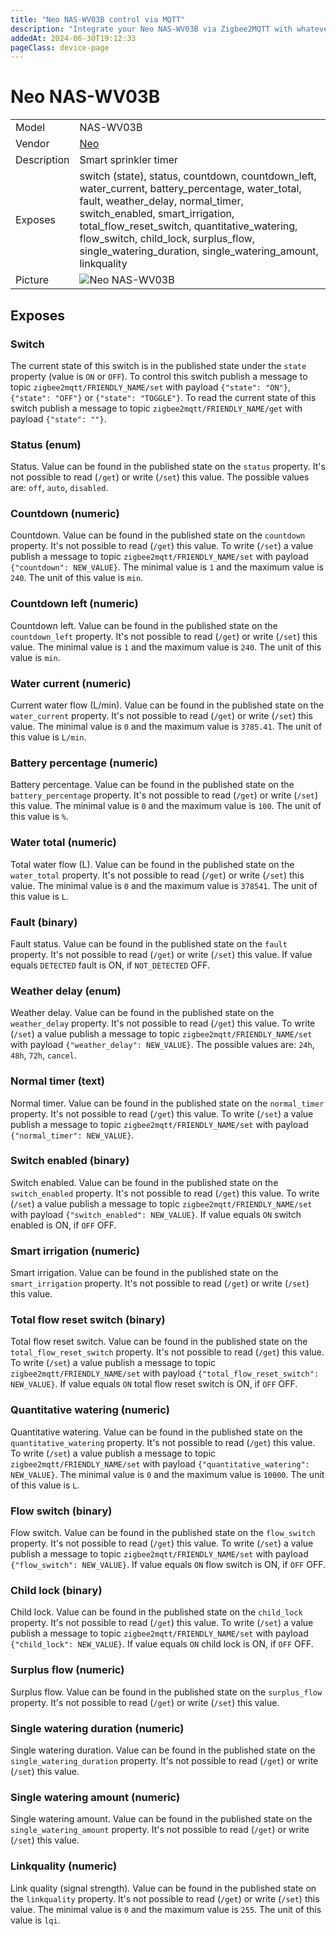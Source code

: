 ```yaml
---
title: "Neo NAS-WV03B control via MQTT"
description: "Integrate your Neo NAS-WV03B via Zigbee2MQTT with whatever smart home infrastructure you are using without the vendor's bridge or gateway."
addedAt: 2024-06-30T19:12:33
pageClass: device-page
---
```


<!-- !!!! -->
<!-- ATTENTION: This file is auto-generated through docgen! -->
<!-- You can only edit the "Notes"-Section between the two comment lines "Notes BEGIN" and "Notes END". -->
<!-- Do not use h1 or h2 heading within "## Notes"-Section. -->
<!-- !!!! -->

# Neo NAS-WV03B

|     |     |
|-----|-----|
| Model | NAS-WV03B  |
| Vendor  | [Neo](/supported-devices/#v=Neo)  |
| Description | Smart sprinkler timer |
| Exposes | switch (state), status, countdown, countdown_left, water_current, battery_percentage, water_total, fault, weather_delay, normal_timer, switch_enabled, smart_irrigation, total_flow_reset_switch, quantitative_watering, flow_switch, child_lock, surplus_flow, single_watering_duration, single_watering_amount, linkquality |
| Picture | ![Neo NAS-WV03B](https://www.zigbee2mqtt.io/images/devices/NAS-WV03B.png) |


<!-- Notes BEGIN: You can edit here. Add "## Notes" headline if not already present. -->


<!-- Notes END: Do not edit below this line -->




## Exposes

### Switch 
The current state of this switch is in the published state under the `state` property (value is `ON` or `OFF`).
To control this switch publish a message to topic `zigbee2mqtt/FRIENDLY_NAME/set` with payload `{"state": "ON"}`, `{"state": "OFF"}` or `{"state": "TOGGLE"}`.
To read the current state of this switch publish a message to topic `zigbee2mqtt/FRIENDLY_NAME/get` with payload `{"state": ""}`.

### Status (enum)
Status.
Value can be found in the published state on the `status` property.
It's not possible to read (`/get`) or write (`/set`) this value.
The possible values are: `off`, `auto`, `disabled`.

### Countdown (numeric)
Countdown.
Value can be found in the published state on the `countdown` property.
It's not possible to read (`/get`) this value.
To write (`/set`) a value publish a message to topic `zigbee2mqtt/FRIENDLY_NAME/set` with payload `{"countdown": NEW_VALUE}`.
The minimal value is `1` and the maximum value is `240`.
The unit of this value is `min`.

### Countdown left (numeric)
Countdown left.
Value can be found in the published state on the `countdown_left` property.
It's not possible to read (`/get`) or write (`/set`) this value.
The minimal value is `1` and the maximum value is `240`.
The unit of this value is `min`.

### Water current (numeric)
Current water flow (L/min).
Value can be found in the published state on the `water_current` property.
It's not possible to read (`/get`) or write (`/set`) this value.
The minimal value is `0` and the maximum value is `3785.41`.
The unit of this value is `L/min`.

### Battery percentage (numeric)
Battery percentage.
Value can be found in the published state on the `battery_percentage` property.
It's not possible to read (`/get`) or write (`/set`) this value.
The minimal value is `0` and the maximum value is `100`.
The unit of this value is `%`.

### Water total (numeric)
Total water flow (L).
Value can be found in the published state on the `water_total` property.
It's not possible to read (`/get`) or write (`/set`) this value.
The minimal value is `0` and the maximum value is `378541`.
The unit of this value is `L`.

### Fault (binary)
Fault status.
Value can be found in the published state on the `fault` property.
It's not possible to read (`/get`) or write (`/set`) this value.
If value equals `DETECTED` fault is ON, if `NOT_DETECTED` OFF.

### Weather delay (enum)
Weather delay.
Value can be found in the published state on the `weather_delay` property.
It's not possible to read (`/get`) this value.
To write (`/set`) a value publish a message to topic `zigbee2mqtt/FRIENDLY_NAME/set` with payload `{"weather_delay": NEW_VALUE}`.
The possible values are: `24h`, `48h`, `72h`, `cancel`.

### Normal timer (text)
Normal timer.
Value can be found in the published state on the `normal_timer` property.
It's not possible to read (`/get`) this value.
To write (`/set`) a value publish a message to topic `zigbee2mqtt/FRIENDLY_NAME/set` with payload `{"normal_timer": NEW_VALUE}`.

### Switch enabled (binary)
Switch enabled.
Value can be found in the published state on the `switch_enabled` property.
It's not possible to read (`/get`) this value.
To write (`/set`) a value publish a message to topic `zigbee2mqtt/FRIENDLY_NAME/set` with payload `{"switch_enabled": NEW_VALUE}`.
If value equals `ON` switch enabled is ON, if `OFF` OFF.

### Smart irrigation (numeric)
Smart irrigation.
Value can be found in the published state on the `smart_irrigation` property.
It's not possible to read (`/get`) or write (`/set`) this value.

### Total flow reset switch (binary)
Total flow reset switch.
Value can be found in the published state on the `total_flow_reset_switch` property.
It's not possible to read (`/get`) this value.
To write (`/set`) a value publish a message to topic `zigbee2mqtt/FRIENDLY_NAME/set` with payload `{"total_flow_reset_switch": NEW_VALUE}`.
If value equals `ON` total flow reset switch is ON, if `OFF` OFF.

### Quantitative watering (numeric)
Quantitative watering.
Value can be found in the published state on the `quantitative_watering` property.
It's not possible to read (`/get`) this value.
To write (`/set`) a value publish a message to topic `zigbee2mqtt/FRIENDLY_NAME/set` with payload `{"quantitative_watering": NEW_VALUE}`.
The minimal value is `0` and the maximum value is `10000`.
The unit of this value is `L`.

### Flow switch (binary)
Flow switch.
Value can be found in the published state on the `flow_switch` property.
It's not possible to read (`/get`) this value.
To write (`/set`) a value publish a message to topic `zigbee2mqtt/FRIENDLY_NAME/set` with payload `{"flow_switch": NEW_VALUE}`.
If value equals `ON` flow switch is ON, if `OFF` OFF.

### Child lock (binary)
Child lock.
Value can be found in the published state on the `child_lock` property.
It's not possible to read (`/get`) this value.
To write (`/set`) a value publish a message to topic `zigbee2mqtt/FRIENDLY_NAME/set` with payload `{"child_lock": NEW_VALUE}`.
If value equals `ON` child lock is ON, if `OFF` OFF.

### Surplus flow (numeric)
Surplus flow.
Value can be found in the published state on the `surplus_flow` property.
It's not possible to read (`/get`) or write (`/set`) this value.

### Single watering duration (numeric)
Single watering duration.
Value can be found in the published state on the `single_watering_duration` property.
It's not possible to read (`/get`) or write (`/set`) this value.

### Single watering amount (numeric)
Single watering amount.
Value can be found in the published state on the `single_watering_amount` property.
It's not possible to read (`/get`) or write (`/set`) this value.

### Linkquality (numeric)
Link quality (signal strength).
Value can be found in the published state on the `linkquality` property.
It's not possible to read (`/get`) or write (`/set`) this value.
The minimal value is `0` and the maximum value is `255`.
The unit of this value is `lqi`.


